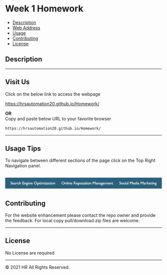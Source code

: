 # Week 1 Homework

* [Description](#desc)
* [Web Address](#visit)
* [Usage](#usage)
* [Contributing](#contri)
* [License](#license)


<a name="desc"></a>
## Description

---

<a name="visit"></a>
## Visit Us

Click on the below link to access the webpage

https://hrsautomation20.github.io/Homework/

<b>OR</b><br> Copy and paste below URL to your favorite browser

```html
https://hrsautomation20.github.io/Homework/
```
---
<a name="usage"></a>
## Usage Tips

To navigate between different sections of the page click on the Top Right Navigation panel.

![nav-menu](./assets/images/Navigation.PNG "Navigational Menu")
---
<a name="contri"></a>
## Contributing
For the website enhancement please contact the repo owner and provide the feedback. For local copy pull/download.zip files are welcome.

---

<a name="license"></a>
## License
No License are required

---
© 2021 HR All Rights Reserved.